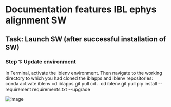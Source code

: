 # Documentation features IBL ephys alignment SW
## Task: Launch SW (after successful installation of SW)
### Step 1: Update environment
In Terminal, activate the iblenv environment. Then navigate to the working directory to which you had cloned the iblapps and iblenv repositories:
conda activate iblenv
cd iblapps
git pull
cd ..
cd iblenv
git pull
pip install --requirement requirements.txt --upgrade


![image](https://user-images.githubusercontent.com/115865966/222696670-a8352ce5-b4f8-451c-95a0-dcad535bc83f.png)

